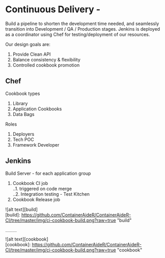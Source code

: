 # Continuous Delivery - 
Build a pipeline to shorten the development time needed, and seamlessly transition into Development / QA / Production stages.  Jenkins is deployed as a coordinator using Chef for testing/deployment of our resources.

Our design goals are:  
1. Provide Clean API  
2. Balance consistency & flexibility  
3. Controlled cookbook promotion  

## Chef 
Cookbook types  
1. Library  
2. Application Cookbooks  
3. Data Bags  

Roles  
1. Deployers  
2. Tech POC  
3. Framework Developer  
  
## Jenkins
Build Server - for each application group  
1. Cookbook CI job  
	..1. triggered on code merge  
	..2. Integration testing  - Test Kitchen  
2. Cookbook Release job  
 
![alt text][build]  
[build]: https://github.com/ContainerAideR/ContainerAideR-CI/tree/master/img/ci-cookbook-build.png?raw=true "build"

	_____

![alt text][cookbook]  
[cookbook]: https://github.com/ContainerAideR/ContainerAideR-CI/tree/master/img/ci-cookbook-build.png?raw=true "cookbook"


